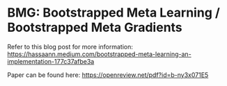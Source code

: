 # BMG: Bootstrapped Meta Learning / Bootstrapped Meta Gradients

Refer to this blog post for more information: https://hassaann.medium.com/bootstrapped-meta-learning-an-implementation-177c37afbe3a


Paper can be found here: https://openreview.net/pdf?id=b-ny3x071E5
